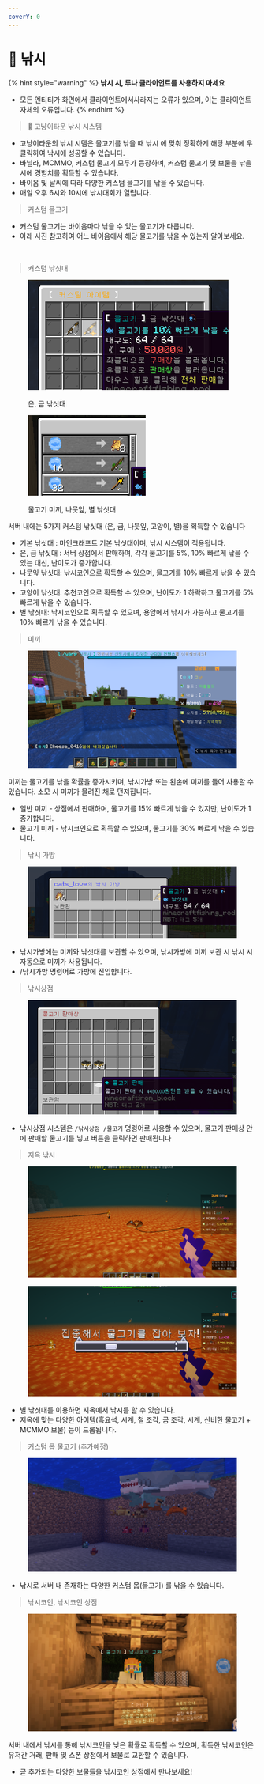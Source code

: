 ```yaml
---
coverY: 0
---
```


# 🎣 낚시

{% hint style="warning" %}
**낚시 시, 루나 클라이언트를 사용하지 마세요**

* 모든 엔티티가 화면에서 클라이언트에서사라지는 오류가 있으며, 이는 클라이언트 자체의 오류입니다.
{% endhint %}

> 🐳 고냥이타운 낚시 시스템

* 고냥이타운의 낚시 시템은 물고기를 낚을 때 낚시 에 맞춰 정확하게 해당 부분에 우 클릭하여 낚시에 성공할 수 있습니다.
* 바닐라, MCMMO, 커스텀 물고기 모두가 등장하며, 커스텀 물고기 및 보물을 낚을 시에 경험치를 획득할 수 있습니다.
* 바이옴 및 날씨에 따라 다양한 커스텀 물고기를 낚을 수 있습니다.
* 매일 오후 6시와 10시에 낚시대회가 열립니다.

> 커스텀 물고기

* 커스텀 물고기는 바이옴마다 낚을 수 있는 물고기가 다릅니다.
* 아래 사진 참고하여 어느 바이옴에서 해당 물고기를 낚을 수 있는지 알아보세요.

<figure><img src="../.gitbook/assets/낚시 물고기.png" alt=""><figcaption></figcaption></figure>

> 커스텀 낚싯대

<figure><img src="../.gitbook/assets/image (14).png" alt=""><figcaption><p>은, 금 낚싯대</p></figcaption></figure>

<figure><img src="../.gitbook/assets/image (97).png" alt=""><figcaption><p>물고기 미끼, 나뭇잎, 별 낚싯대</p></figcaption></figure>

서버 내에는 5가지 커스텀 낚싯대 (은, 금, 나뭇잎, 고양이, 별)을 획득할 수 있습니다

* 기본 낚싯대 : 마인크래프트 기본 낚싯대이며, 낚시 시스템이 적용됩니다.
* 은, 금 낚싯대 : 서버 상점에서 판매하며, 각각 물고기를 5%, 10% 빠르게 낚을 수 있는 대신, 난이도가 증가합니다.
* 나뭇잎 낚싯대: 낚시코인으로 획득할 수 있으며, 물고기를 10% 빠르게 낚을 수 있습니다.
* 고양이 낚싯대: 추천코인으로 획득할 수 있으며, 난이도가 1 하락하고 물고기를 5% 빠르게 낚을 수 있습니다.
* 별 낚싯대: 낚시코인으로 획득할 수 있으며, 용암에서 낚시가 가능하고 물고기를 10% 빠르게 낚을 수 있습니다.

> 미끼

<figure><img src="../.gitbook/assets/2022-10-30_06.01.07.png" alt=""><figcaption></figcaption></figure>

미끼는 물고기를 낚을 확률을 증가시키며, 낚시가방 또는 왼손에 미끼를 들어 사용할 수 있습니다. 소모 시 미끼가 물려진 채로 던져집니다.

* 일반 미끼 - 상점에서 판매하며, 물고기를 15% 빠르게 낚을 수 있지만, 난이도가 1 증가합니다.
* 물고기 미끼 - 낚시코인으로 획득할 수 있으며, 물고기를 30% 빠르게 낚을 수 있습니다.

> 낚시 가방

<figure><img src="../.gitbook/assets/unknown (5).png" alt=""><figcaption></figcaption></figure>

* 낚시가방에는 미끼와 낚싯대를 보관할 수 있으며, 낚시가방에 미끼 보관 시 낚시 시 자동으로 미끼가 사용됩니다.
* /낚시가방 명령어로 가방에 진입합니다.

> 낚시상점

<figure><img src="../.gitbook/assets/unknown (13).png" alt=""><figcaption></figcaption></figure>

* 낚시상점 시스템은 `/낚시상점 /물고기` 명령어로 사용할 수 있으며, 물고기 판매상 안에 판매할 물고기를 넣고 버튼을 클릭하면 판매됩니다

> 지옥 낚시

<figure><img src="../.gitbook/assets/SPOILER_unknown.png" alt=""><figcaption></figcaption></figure>

<figure><img src="../.gitbook/assets/SPOILER_unknown (1).png" alt=""><figcaption></figcaption></figure>

* 별 낚싯대를 이용하면 지옥에서 낚시를 할 수 있습니다.
* 지옥에 맞는 다양한 아이템(흑요석, 시계, 철 조각, 금 조각, 시계, 신비한 물고기 + MCMMO 보물) 등이 드롭됩니다.

> 커스텀 몹 물고기 (추가예정)

<figure><img src="../.gitbook/assets/unknown.png" alt=""><figcaption></figcaption></figure>

* 낚시로 서버 내 존재하는 다양한 커스텀 몹(물고기) 를 낚을 수 있습니다.

> 낚시코인, 낚시코인 상점

<figure><img src="../.gitbook/assets/2023-04-02_12.56.57.png" alt=""><figcaption></figcaption></figure>

서버 내에서 낚시를 통해 낚시코인을 낮은 확률로 획득할 수 있으며, 획득한 낚시코인은 유저간 거래, 판매 및 스폰 상점에서 보물로 교환할 수 있습니다.

* 곧 추가되는 다양한 보물들을 낚시코인 상점에서 만나보세요!
